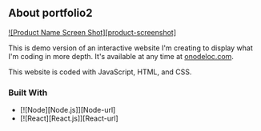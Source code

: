## About portfolio2

[![Product Name Screen Shot][product-screenshot]](https://i.imgur.com/ZldmhT4.png)

This is demo version of an interactive website I'm creating to display what I'm coding in more depth. It's available at any time at [onodeloc.com](onodeloc.com).

This website is coded with JavaScript, HTML, and CSS.

### Built With

* [![Node][Node.js]][Node-url]
* [![React][React.js]][React-url]
